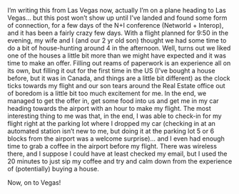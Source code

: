 I’m writing this from Las Vegas now, actually I’m on a plane heading to Las Vegas… but this post won’t show up until I’ve landed and found some form of connection, for a few days of the N+I conference (Networld + Interop), and it has been a fairly crazy few days. With a flight planned for 9:50 in the evening, my wife and I (and our 2 yr old son) thought we had some time to do a bit of house-hunting around 4 in the afternoon. Well, turns out we liked one of the houses a little bit more than we might have expected and it was time to make an offer. Filling out reams of paperwork is an experience all on its own, but filling it out for the first time in the US (I’ve bought a house before, but it was in Canada, and things are a little bit different) as the clock ticks towards my flight and our son tears around the Real Estate office out of boredom is a little bit too much excitement for me. In the end, we managed to get the offer in, get some food into us and get me in my car heading towards the airport with an hour to make my flight. The most interesting thing to me was that, in the end, I was able to check-in for my flight right at the parking lot where I dropped my car (checking in at an automated station isn’t new to me, but doing it at the parking lot 5 or 6 blocks from the airport was a welcome surprise)… and I even had enough time to grab a coffee in the airport before my flight. There was wireless there, and I suppose I could have at least checked my email, but I used the 20 minutes to just sip my coffee and try and calm down from the experience of (potentially) buying a house.


  Now, on to Vegas!
